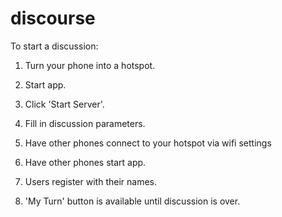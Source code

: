 # discourse

To start a discussion:

1) Turn your phone into a hotspot.

2) Start app.

3) Click 'Start Server'.

4) Fill in discussion parameters.

5) Have other phones connect to your hotspot via wifi settings

6) Have other phones start app.

7) Users register with their names.

8) 'My Turn' button is available until discussion is over.
